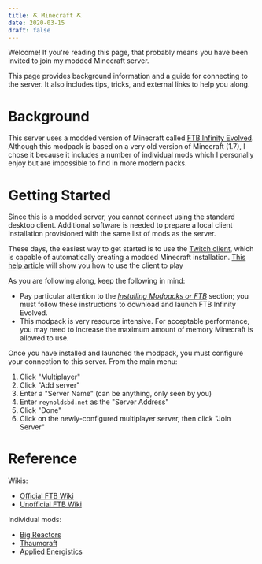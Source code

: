 ```yaml
---
title: ⛏ Minecraft ⛏
date: 2020-03-15
draft: false
---
```



Welcome! If you're reading this page, that probably means you have been invited
to join my modded Minecraft server.

This page provides background information and a guide for connecting to the
server. It also includes tips, tricks, and external links to help you along.


# Background

This server uses a modded version of Minecraft called [FTB Infinity Evolved].
Although this modpack is based on a very old version of Minecraft (1.7), I chose
it because it includes a number of individual mods which I personally enjoy but
are impossible to find in more modern packs.

[FTB Infinity Evolved]: https://ftb.gamepedia.com/FTB_Infinity_Evolved


# Getting Started

Since this is a modded server, you cannot connect using the standard desktop
client. Additional software is needed to prepare a local client installation
provisioned with the same list of mods as the server.

These days, the easiest way to get started is to use the [Twitch client], which
is capable of automatically creating a modded Minecraft installation. [This
help article] will show you how to use the client to play

As you are following along, keep the following in mind:

* Pay particular attention to the [*Installing Modpacks or FTB*] section; you
  must follow these instructions to download and launch FTB Infinity Evolved.
* This modpack is very resource intensive. For acceptable performance, you may
  need to increase the maximum amount of memory Minecraft is allowed to use.

Once you have installed and launched the modpack, you must configure your
connection to this server. From the main menu:

1. Click "Multiplayer"
2. Click "Add server"
3. Enter a "Server Name" (can be anything, only seen by you)
4. Enter `reynoldsbd.net` as the "Server Address"
5. Click "Done"
6. Click on the newly-configured multiplayer server, then click "Join Server"

[Twitch client]: https://www.twitch.tv/downloads
[This help article]: https://help.twitch.tv/s/article/How-to-Play-Minecraft-with-Twitch-App?language=en_US
[*Installing Modpacks or FTB*]: https://help.twitch.tv/s/article/How-to-Play-Minecraft-with-Twitch-App?language=en_US#InstallingModpacks


# Reference

Wikis:

* [Official FTB Wiki](https://ftb.gamepedia.com/FTB_Infinity_Evolved)
* [Unofficial FTB Wiki](https://ftbwiki.org/Feed_The_Beast_Wiki)

Individual mods:

* [Big Reactors](https://ftbwiki.org/Big_Reactors)
* [Thaumcraft](https://ftbwiki.org/Thaumcraft_4)
* [Applied Energistics](https://ftbwiki.org/Applied_Energistics_2)
